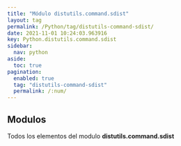 ```yaml
---
title: "Módulo distutils.command.sdist"
layout: tag
permalink: /Python/tag/distutils-command-sdist/
date: 2021-11-01 10:24:03.963916
key: Python.distutils.command.sdist
sidebar: 
  nav: python
aside: 
  toc: true
pagination: 
  enabled: true
  tag: "distutils-command-sdist"
  permalink: /:num/
---
```


<h2>Modulos</h2>
Todos los elementos del modulo <strong>distutils.command.sdist</strong>
